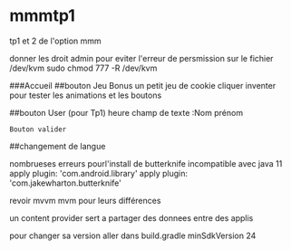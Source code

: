 # mmmtp1
tp1 et 2 de l'option mmm

donner les droit admin pour eviter l'erreur de persmission sur le fichier /dev/kvm
sudo chmod 777 -R /dev/kvm

###Accueil
##bouton Jeu Bonus
    un petit jeu de cookie cliquer inventer pour tester les animations et les boutons
    
##bouton User (pour Tp1)
    heure 
    champ de texte :Nom
                    prénom
    
    Bouton valider

##changement de langue



nombrueses erreurs pourl'install de butterknife incompatible avec java 11
apply plugin: 'com.android.library'
apply plugin: 'com.jakewharton.butterknife'

revoir mvvm mvm pour leurs différences

un content provider sert a partager des donnees entre des applis

pour changer sa version aller dans build.gradle minSdkVersion 24



